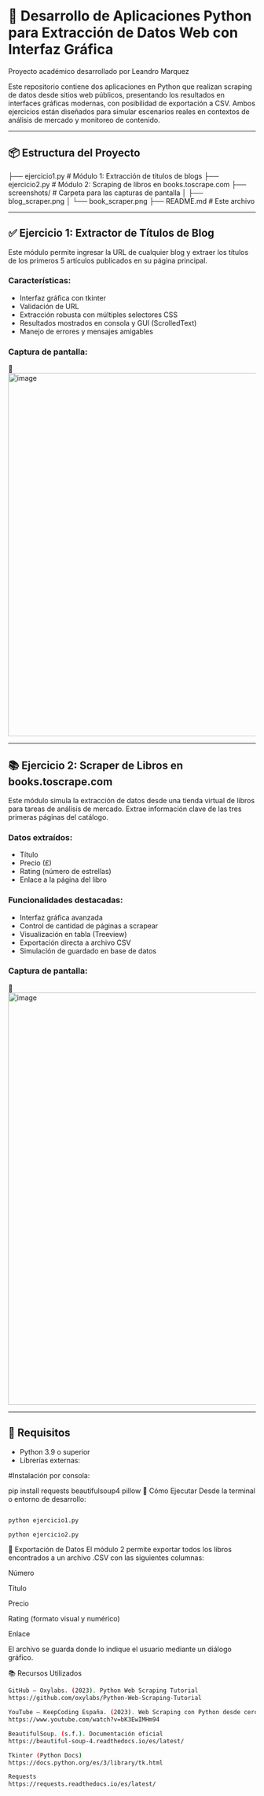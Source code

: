 # 🧠 Desarrollo de Aplicaciones Python para Extracción de Datos Web con Interfaz Gráfica

Proyecto académico desarrollado por Leandro Marquez

Este repositorio contiene dos aplicaciones en Python que realizan scraping de datos desde sitios web públicos, presentando los resultados en interfaces gráficas modernas, con posibilidad de exportación a CSV. Ambos ejercicios están diseñados para simular escenarios reales en contextos de análisis de mercado y monitoreo de contenido.

---

## 📦 Estructura del Proyecto

├── ejercicio1.py # Módulo 1: Extracción de títulos de blogs
├── ejercicio2.py # Módulo 2: Scraping de libros en books.toscrape.com
├── screenshots/ # Carpeta para las capturas de pantalla
│ ├── blog_scraper.png
│ └── book_scraper.png
├── README.md # Este archivo


---

## ✅ Ejercicio 1: Extractor de Títulos de Blog

Este módulo permite ingresar la URL de cualquier blog y extraer los títulos de los primeros 5 artículos publicados en su página principal.

### Características:

- Interfaz gráfica con tkinter
- Validación de URL
- Extracción robusta con múltiples selectores CSS
- Resultados mostrados en consola y GUI (ScrolledText)
- Manejo de errores y mensajes amigables

### Captura de pantalla:

📸  
<img width="916" height="739" alt="image" src="https://github.com/user-attachments/assets/77484ddf-b960-4610-84cb-12af5a428731" />



---

## 📚 Ejercicio 2: Scraper de Libros en books.toscrape.com

Este módulo simula la extracción de datos desde una tienda virtual de libros para tareas de análisis de mercado. Extrae información clave de las tres primeras páginas del catálogo.

### Datos extraídos:

- Título
- Precio (£)
- Rating (número de estrellas)
- Enlace a la página del libro

### Funcionalidades destacadas:

- Interfaz gráfica avanzada
- Control de cantidad de páginas a scrapear
- Visualización en tabla (Treeview)
- Exportación directa a archivo CSV
- Simulación de guardado en base de datos

### Captura de pantalla:

📸  
<img width="1116" height="839" alt="image" src="https://github.com/user-attachments/assets/7620f3f4-4a1d-41fd-a3af-1af412dd664c" />

---

## 🔧 Requisitos

- Python 3.9 o superior
- Librerías externas:

#Instalación por consola:

pip install requests beautifulsoup4 pillow
🚀 Cómo Ejecutar
Desde la terminal o entorno de desarrollo:
```bash

python ejercicio1.py

python ejercicio2.py
```
📁 Exportación de Datos
El módulo 2 permite exportar todos los libros encontrados a un archivo .CSV con las siguientes columnas:

Número

Título

Precio

Rating (formato visual y numérico)

Enlace

El archivo se guarda donde lo indique el usuario mediante un diálogo gráfico.

📚 Recursos Utilizados
```bash
GitHub – Oxylabs. (2023). Python Web Scraping Tutorial
https://github.com/oxylabs/Python-Web-Scraping-Tutorial

YouTube – KeepCoding España. (2023). Web Scraping con Python desde cero paso a paso
https://www.youtube.com/watch?v=bK3EwIMHm94

BeautifulSoup. (s.f.). Documentación oficial
https://beautiful-soup-4.readthedocs.io/es/latest/

Tkinter (Python Docs)
https://docs.python.org/es/3/library/tk.html

Requests
https://requests.readthedocs.io/es/latest/

```

